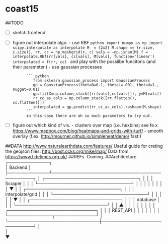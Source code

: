 # coast15

##TODO
 - [ ] sketch frontend
 - [ ] figure out interpolate algo.
         - use RBF
             ```python
                import numpy as np
                import scipy.interpolate as interpolate
                M  = [2x2]
                M.shape == (r.size, c.size)),
                rr, cc = np.meshgrid(r, c)
                vals = ~np.isnan(M)
                f = interpolate.Rbf(rr[vals], cc[vals], M[vals], function='linear')
                interpolated = f(rr, cc)
             ```
             and play with the possilbe funcitons (and their parameter.)
           - use gaussian processes

             ``` python
                from sklearn.gaussian_process import GaussianProcess
                gp = GaussianProcess(theta0=0.1, thetaL=.001, thetaU=1., nugget=0.01)
                gp.fit(X=np.column_stack([rr[vals],cc[vals]]), y=M[vals])
                rr_cc_as_cols = np.column_stack([rr.flatten(), cc.flatten()])
                interpolated = gp.predict(rr_cc_as_cols).reshape(M.shape)
             ```
             in this case there are oh so much parameters to try out.

 - [ ] figure out which kind of vis.
         - clusters over map (i.e. hexbins) see fe.x https://www.mapbox.com/blog/heatmaps-and-grids-with-turf/
         - smooth overlay (f.ex. http://mourner.github.io/simpleheat/demo/ fast!)

##DATA
http://www.naturalearthdata.com/features/
Useful guide for creting the geojson files: http://bost.ocks.org/mike/map/
Data from https://www.tidetimes.org.uk/
##REFs.
Coming.
##Architecture
┌─────────────┐                                             
│   Backend   │                                             
├─────────────┴────────────────────────────────────────────┐
│             ┌──────────────────────────────┐             │
│             │           Scraper            │             │
│             └──────────────────────────────┘             │
│                             │                            │
│                             │                            │
│                             ▼                            │
│             ┌──────────────────────────────┐             │
│             │       interpolate/grid       │             │
│             └──────────────────────────────┘             │
│                             │                            │
│                             ▼                            │
│              ┌─────────────────────────────┐             │
│              │          database           │             │
│              └─────────────────────────────┘             │
│                             ▲                            │
│                             │                            │
│                             │                            │
│              ┌────────────────────────────┐              │
│              │          REST_API          │              │
│              │                            │              │
│              └──────────────┬─────────────┘              │
└─────────────────────────────┼────────────────────────────┘
                              │                             
                              │                             
                              ▼                             

